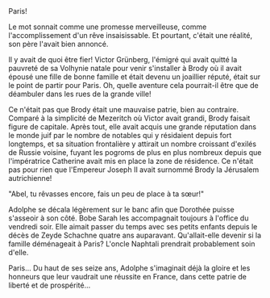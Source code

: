 <!--
C01S03: Mémoires de Brody
Personnages:
  - Adolphe Grünberg
  - sa famille
  - 
POV: Adolphe Grünberg
Résumé:
section complète à Brody
Introduire l'environnement,
la famille Schorr: ses grand-parents Schachne & Lea, Naphtali & sa famille,
la maison de Brody, la synagogue, etc.
-->

## 


Paris!

Le mot sonnait comme une promesse merveilleuse, comme l'accomplissement d'un
rêve insaisissable. Et pourtant, c'était une réalité,
son père l'avait bien annoncé.

Il y avait de quoi être fier!
Victor Grünberg, l'émigré qui avait quitté la pauvreté de sa Volhynie natale
pour venir s'installer à Brody où il avait épousé une fille de bonne famille
et était devenu un joaillier réputé, était sur le point de partir pour Paris.
Oh, quelle aventure cela pourrait-il être que de déambuler dans les rues de la
grande ville! 

Ce n'était pas que Brody était une mauvaise patrie, bien au contraire. Comparé
à la simplicité de Mezeritch où Victor avait grandi, Brody faisait figure de
capitale. Après tout, elle avait acquis une grande réputation dans le monde
juif par le nombre de notables qui y résidaient depuis fort longtemps, et sa
situation frontalière y attirait un nombre croissant d'exilés de Russie voisine,
fuyant les pogroms de plus en plus nombreux depuis que l'impératrice Catherine
avait mis en place la zone de résidence.
Ce n'était pas pour rien que l'Empereur Joseph II avait surnommé
Brody la Jérusalem autrichienne!

"Abel, tu rêvasses encore, fais un peu de place à ta sœur!"

Adolphe se décala légèrement sur le banc afin que Dorothée puisse s'asseoir
à son côté. Bobe Sarah les accompagnait toujours à l'office du vendredi soir.
Elle aimait passer du temps avec ses petits enfants depuis le décès de
Zeyde Schachne quatre ans auparavant. Qu'allait-elle devenir si la famille
déménageait à Paris? L'oncle Naphtali prendrait probablement soin d'elle.

Paris… Du haut de ses seize ans, Adolphe s'imaginait déjà la gloire et les
honneurs que leur vaudrait une réussite en France, dans cette patrie de liberté
et de prospérité…


